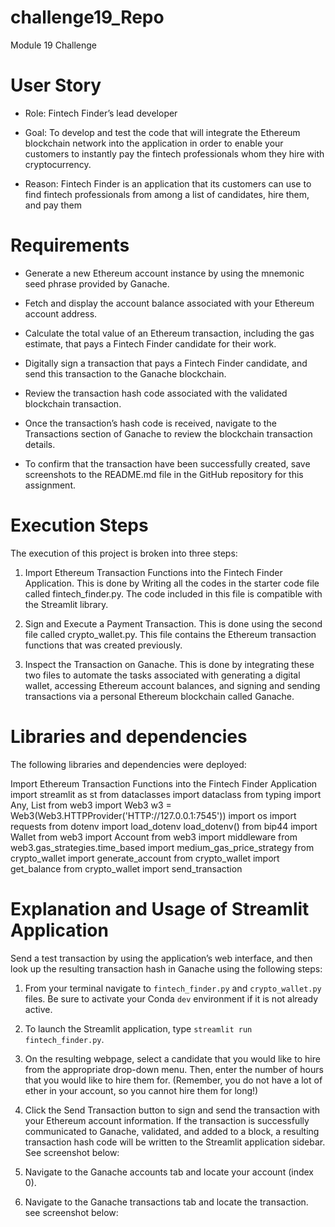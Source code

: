 # challenge19_Repo
  Module 19 Challenge

# User Story
- Role: Fintech Finder’s lead developer

- Goal: To develop and test the code that will integrate the Ethereum blockchain network into the application in order to enable your customers to instantly pay the fintech professionals whom they hire with cryptocurrency.

- Reason: Fintech Finder is an application that its customers can use to find fintech professionals from among a list of candidates, hire them, and pay them


# Requirements

- Generate a new Ethereum account instance by using the mnemonic seed phrase provided by Ganache.

- Fetch and display the account balance associated with your Ethereum account address.

- Calculate the total value of an Ethereum transaction, including the gas estimate, that pays a Fintech Finder candidate for their work.

- Digitally sign a transaction that pays a Fintech Finder candidate, and send this transaction to the Ganache blockchain.

- Review the transaction hash code associated with the validated blockchain transaction.

- Once the transaction’s hash code is received, navigate to the Transactions section of Ganache to review the blockchain transaction details.

- To confirm that the transaction have been successfully created, save screenshots to the README.md file in the GitHub repository for this assignment.


# Execution Steps
The execution of this project is broken into three steps:

1. Import Ethereum Transaction Functions into the Fintech Finder Application. This is done by Writing all the codes in the starter code file called fintech_finder.py. The code included in this file is compatible with the Streamlit library.

2. Sign and Execute a Payment Transaction. This is done using the second file called crypto_wallet.py. This file contains the Ethereum transaction functions that was created previously.

3. Inspect the Transaction on Ganache. This is done by integrating these two files to automate the tasks associated with generating a digital wallet, accessing Ethereum account balances, and signing and sending transactions via a personal Ethereum blockchain called Ganache.

# Libraries and dependencies
The following libraries and dependencies were deployed:

Import Ethereum Transaction Functions into the Fintech Finder Application
import streamlit as st
from dataclasses import dataclass
from typing import Any, List
from web3 import Web3
w3 = Web3(Web3.HTTPProvider('HTTP://127.0.0.1:7545'))
import os
import requests
from dotenv import load_dotenv
load_dotenv()
from bip44 import Wallet
from web3 import Account
from web3 import middleware
from web3.gas_strategies.time_based import medium_gas_price_strategy
from crypto_wallet import generate_account
from crypto_wallet import get_balance
from crypto_wallet import send_transaction 

# Explanation and Usage of Streamlit Application
Send a test transaction by using the application’s web interface, and then
look up the resulting transaction hash in Ganache using the following steps:

1. From your terminal navigate to `fintech_finder.py` and `crypto_wallet.py` files.
Be sure to activate your Conda `dev` environment if it is not already active.

2. To launch the Streamlit application, type `streamlit run fintech_finder.py`.

3. On the resulting webpage, select a candidate that you would like to hire
from the appropriate drop-down menu. Then, enter the number of hours that you
would like to hire them for. (Remember, you do not have a lot of ether in
your account, so you cannot hire them for long!)

4. Click the Send Transaction button to sign and send the transaction with
your Ethereum account information. If the transaction is successfully
communicated to Ganache, validated, and added to a block,
a resulting transaction hash code will be written to the Streamlit
application sidebar. See screenshot below:

5. Navigate to the Ganache accounts tab and locate your account (index 0).

6. Navigate to the Ganache transactions tab and locate the transaction. see screenshot below:


